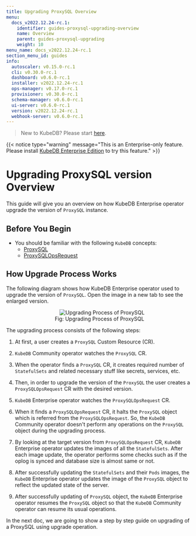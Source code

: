 ```yaml
---
title: Upgrading ProxySQL Overview
menu:
  docs_v2022.12.24-rc.1:
    identifier: guides-proxysql-upgrading-overview
    name: Overview
    parent: guides-proxysql-upgrading
    weight: 10
menu_name: docs_v2022.12.24-rc.1
section_menu_id: guides
info:
  autoscaler: v0.15.0-rc.1
  cli: v0.30.0-rc.1
  dashboard: v0.6.0-rc.1
  installer: v2022.12.24-rc.1
  ops-manager: v0.17.0-rc.1
  provisioner: v0.30.0-rc.1
  schema-manager: v0.6.0-rc.1
  ui-server: v0.6.0-rc.1
  version: v2022.12.24-rc.1
  webhook-server: v0.6.0-rc.1
---
```


> New to KubeDB? Please start [here](/docs/v2022.12.24-rc.1/README).

{{< notice type="warning" message="This is an Enterprise-only feature. Please install [KubeDB Enterprise Edition](/docs/v2022.12.24-rc.1/setup/install/enterprise) to try this feature." >}}

# Upgrading ProxySQL version Overview

This guide will give you an overview on how KubeDB Enterprise operator upgrade the version of `ProxySQL` instance.

## Before You Begin

- You should be familiar with the following `KubeDB` concepts:
  - [ProxySQL](/docs/v2022.12.24-rc.1/guides/proxysql/concepts/proxysql)
  - [ProxySQLOpsRequest](/docs/v2022.12.24-rc.1/guides/proxysql/concepts/opsrequest)

## How Upgrade Process Works

The following diagram shows how KubeDB Enterprise operator used to upgrade the version of `ProxySQL`. Open the image in a new tab to see the enlarged version.

<figure align="center">
  <img alt="Upgrading Process of ProxySQL" src="/docs/v2022.12.24-rc.1/guides/proxysql/upgrading/overview/images/proxysql-upgrade.png">
<figcaption align="center">Fig: Upgrading Process of ProxySQL</figcaption>
</figure>

The upgrading process consists of the following steps:

1. At first, a user creates a `ProxySQL` Custom Resource (CR).

2. `KubeDB` Community operator watches the `ProxySQL` CR.

3. When the operator finds a `ProxySQL` CR, it creates required number of `StatefulSets` and related necessary stuff like secrets, services, etc.

4. Then, in order to upgrade the version of the `ProxySQL` the user creates a `ProxySQLOpsRequest` CR with the desired version.

5. `KubeDB` Enterprise operator watches the `ProxySQLOpsRequest` CR.

6. When it finds a `ProxySQLOpsRequest` CR, it halts the `ProxySQL` object which is referred from the `ProxySQLOpsRequest`. So, the `KubeDB` Community operator doesn't perform any operations on the `ProxySQL` object during the upgrading process.  

7. By looking at the target version from `ProxySQLOpsRequest` CR, `KubeDB` Enterprise operator updates the images of all the `StatefulSets`. After each image update, the operator performs some checks such as if the oplog is synced and database size is almost same or not.

8. After successfully updating the `StatefulSets` and their `Pods` images, the `KubeDB` Enterprise operator updates the image of the `ProxySQL` object to reflect the updated state of the server.

9. After successfully updating of `ProxySQL` object, the `KubeDB` Enterprise operator resumes the `ProxySQL` object so that the `KubeDB` Community operator can resume its usual operations.

In the next doc, we are going to show a step by step guide on upgrading of a ProxySQL using upgrade operation.